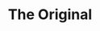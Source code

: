---
inv_num: 2018-124
add_credit:
url: 2018-124-the-original
title: The Original
year: '2018'
display_year: '2018'
medium: Ping Men's Tour Structured Men's Hat, Plastic Mannequin Head, Oakley Men's
  OO9154 Half Jacket XL 2.0 Golf Sunglasses, Video Baby Monitor
dims: Variable
pitch:
ps:
live_url:
youtube:
related_code:
subheading:
download:
commission:
layout: things-i-made
---